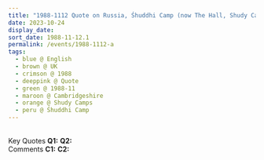 ```yaml
---
title: "1988-1112 Quote on Russia, Śhuddhi Camp (now The Hall, Shudy Camps Park), Shudy Camps, Cambridgeshire, UK (date not sure)"
date: 2023-10-24
display_date: 
sort_date: 1988-11-12.1
permalink: /events/1988-1112-a
tags:
  - blue @ English
  - brown @ UK
  - crimson @ 1988
  - deeppink @ Quote
  - green @ 1988-11
  - maroon @ Cambridgeshire
  - orange @ Shudy Camps
  - peru @ Śhuddhi Camp
---
```


<br>

<wave-list>
  <list-title color="DarkSeaGreen" width="55">Key Quotes</list-title>
  <list-item color="BlanchedAlmond" width="280"><b>Q1:</b> <i></i></list-item>
  <list-item color="Lavender" width="280"><b>Q2:</b> <i></i></list-item>
</wave-list>

<br>

<wave-list>
  <list-title color="DarkSeaGreen" width="55">Comments</list-title>
  <list-item color="BlanchedAlmond" width="280"><b>C1:</b> <i></i></list-item>
  <list-item color="Lavender" width="280"><b>C2:</b> <i></i></list-item>
</wave-list>